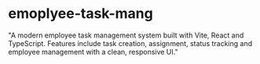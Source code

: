 # emoplyee-task-mang
"A modern employee task management system built with Vite, React and TypeScript. Features include task creation, assignment, status tracking and employee management with a clean, responsive UI."
